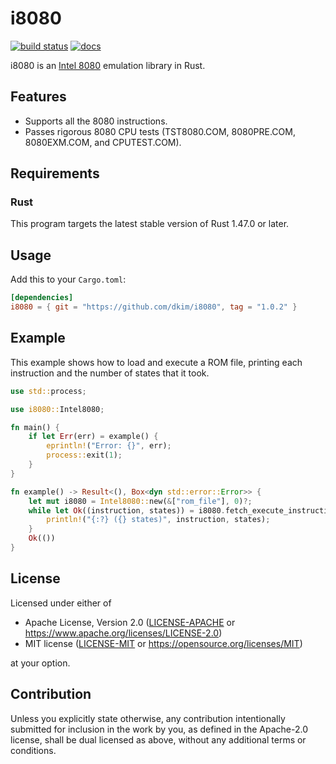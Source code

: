 # i8080

[![build status](https://github.com/dkim/i8080/workflows/build/badge.svg)](https://github.com/dkim/i8080/actions?query=workflow%3Abuild+branch%3Amaster)
[![docs](https://img.shields.io/badge/docs-1.0.2-blue.svg)](https://dkim.github.io/i8080/1.0.2/i8080/)

i8080 is an [Intel 8080] emulation library in Rust.

[Intel 8080]: https://en.wikipedia.org/wiki/Intel_8080

## Features

* Supports all the 8080 instructions.
* Passes rigorous 8080 CPU tests (TST8080.COM, 8080PRE.COM, 8080EXM.COM, and
  CPUTEST.COM).

## Requirements

### Rust

This program targets the latest stable version of Rust 1.47.0 or later.

## Usage

Add this to your `Cargo.toml`:

```toml
[dependencies]
i8080 = { git = "https://github.com/dkim/i8080", tag = "1.0.2" }
```

## Example

This example shows how to load and execute a ROM file, printing each
instruction and the number of states that it took.

```rust
use std::process;

use i8080::Intel8080;

fn main() {
    if let Err(err) = example() {
        eprintln!("Error: {}", err);
        process::exit(1);
    }
}

fn example() -> Result<(), Box<dyn std::error::Error>> {
    let mut i8080 = Intel8080::new(&["rom_file"], 0)?;
    while let Ok((instruction, states)) = i8080.fetch_execute_instruction() {
        println!("{:?} ({} states)", instruction, states);
    }
    Ok(())
}
```

## License

Licensed under either of

 * Apache License, Version 2.0
   ([LICENSE-APACHE](LICENSE-APACHE) or https://www.apache.org/licenses/LICENSE-2.0)
 * MIT license
   ([LICENSE-MIT](LICENSE-MIT) or https://opensource.org/licenses/MIT)

at your option.

## Contribution

Unless you explicitly state otherwise, any contribution intentionally submitted
for inclusion in the work by you, as defined in the Apache-2.0 license, shall
be dual licensed as above, without any additional terms or conditions.
